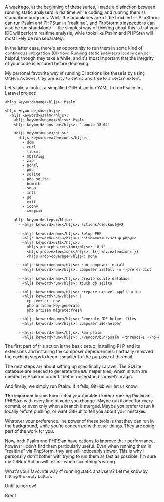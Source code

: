 A week ago, at the beginning of these series, I made a distinction between running static analysers in realtime while coding, and running them as standalone programs. While the boundaries are a little troubled — PhpStorm can run Psalm and PHPStan in "realtime", and PhpStorm's inspections can also be run standalone — the simplest way of thinking about this is that your IDE will perform realtime analysis, while tools like Psalm and PHPStan will most likely be run separately.

In the latter case, there's an opportunity to run them in some kind of continuous integration (CI) flow. Running static analysers locally can be helpful, though they take a while, and it's most important that the integrity of your code is ensured before deploying.

My personal favourite way of running CI actions like these is by using GitHub Actions: they are easy to set up and free to a certain extent.

Let's take a look at a simplified GitHub action YAML to run Psalm in a Laravel project:

```txt
<hljs keyword>name</hljs>: Psalm

<hljs keyword>jobs</hljs>:
  <hljs keyword>psalm</hljs>:
    <hljs keyword>name</hljs>: Psalm
    <hljs keyword>runs-on</hljs>: 'ubuntu-18.04'

    <hljs keyword>env</hljs>:
      <hljs keyword>extensions</hljs>: 
        - dom
        - curl
        - libxml
        - mbstring
        - zip
        - pcntl
        - pdo
        - sqlite
        - pdo_sqlite
        - bcmath
        - soap
        - intl
        - gd
        - exif
        - iconv
        - imagick
        
    <hljs keyword>steps</hljs>:
      - <hljs keyword>uses</hljs>: actions/checkout@v2

      - <hljs keyword>name</hljs>: Setup PHP
        <hljs keyword>uses</hljs>: shivammathur/setup-php@v2
        <hljs keyword>with</hljs>:
          <hljs prop>php-version</hljs>: '8.0'
          <hljs prop>extensions</hljs>: ${{ env.extensions }}
          <hljs prop>coverage</hljs>: none

      - <hljs keyword>name</hljs>: Run composer install
        <hljs keyword>run</hljs>: composer install -n --prefer-dist

      - <hljs keyword>name</hljs>: Create sqlite database
        <hljs keyword>run</hljs>: touch db.sqlite

      - <hljs keyword>name</hljs>: Prepare Laravel Application
        <hljs keyword>run</hljs>: |
          cp .env.ci .env
          php artisan key:generate
          php artisan migrate:fresh

      - <hljs keyword>name</hljs>: Generate IDE helper files
        <hljs keyword>run</hljs>: composer ide-helper

      - <hljs keyword>name</hljs>: Run psalm
        <hljs keyword>run</hljs>: ./vendor/bin/psalm --threads=1 --no-diff
```

The first part of this action is the basic setup: installing PHP and its extensions and installing the composer dependencies; I actually removed the caching steps to keep it smaller for the purpose of this mail. 

The next steps are about setting up specifically Laravel. The SQLite database are needed to generate the IDE helper files, which in turn are needed by Psalm in order to better understand Laravel's magic.

And finally, we simply run Psalm. If it fails, GitHub will let us know.

The important lesson here is that you shouldn't bother running Psalm or PHPStan with every line of code you change. Maybe run it once for every commit, or even only when a branch is merged. Maybe you prefer to run it locally before pushing, or want GitHub to tell you about your mistakes.

Whatever your preference, the power of these tools is that they can run in the background, while you're concerned with other things. They are doing part of the work for you.

Now, both Psalm and PHPStan have options to improve their performance, however I don't find them particularly useful. Even when running them in "realtime" via PhpStorm, they are still noticeably slower. This is why I personally don't bother with trying to run them as fast as possible, I'm sure my GitHub Action will tell me when something's wrong.

What's your favourite way of running static analysers? Let me know by hitting the reply button. 

Until tomorrow!

Brent
